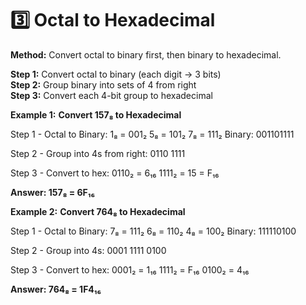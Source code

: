 # 3️⃣ Octal to Hexadecimal

**Method:** Convert octal to binary first, then binary to hexadecimal.
                    
<div class="steps">
    <div class="step"><strong>Step 1:</strong> Convert octal to binary (each digit → 3 bits)</div>
    <div class="step"><strong>Step 2:</strong> Group binary into sets of 4 from right</div>
    <div class="step"><strong>Step 3:</strong> Convert each 4-bit group to hexadecimal</div>
</div>

**Example 1:** **Convert 157₈ to Hexadecimal**

<div class="example">
    <div class="calculation">
Step 1 - Octal to Binary:
1₈ = 001₂
5₈ = 101₂
7₈ = 111₂
Binary: 001101111

Step 2 - Group into 4s from right:
0110 1111

Step 3 - Convert to hex:
0110₂ = 6₁₆
1111₂ = 15 = F₁₆

<strong>Answer: 157₈ = 6F₁₆</strong>
    </div>
</div>

**Example 2:** **Convert 764₈ to Hexadecimal**
                    
<div class="example">
    <div class="calculation">
Step 1 - Octal to Binary:
7₈ = 111₂
6₈ = 110₂
4₈ = 100₂
Binary: 111110100

Step 2 - Group into 4s:
0001 1111 0100

Step 3 - Convert to hex:
0001₂ = 1₁₆
1111₂ = F₁₆
0100₂ = 4₁₆

<strong>Answer: 764₈ = 1F4₁₆</strong>
    </div>
</div>